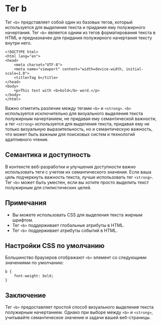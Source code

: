 # Тег b

Тег ``<b>`` представляет собой один из базовых тегов, который используется для выделения текста и придания ему полужирного начертания. Тег ``<b>`` является одним из тегов форматирования текста в HTML и предназначен для придания полужирного начертания тексту внутри него.

```
<!DOCTYPE html>
<html lang="en">
<head>
    <meta charset="UTF-8">
    <meta name="viewport" content="width=device-width, initial-scale=1.0">
    <title>Tag b</title>
</head>
<body>
    <p>This text with <b>bold</b> word.</p>
</body>
</html>
```

Важно отметить различие между тегами ``<b>`` и ``<strong>``. ``<b>`` используется исключительно для визуального выделения текста полужирным начертанием, не придавая ему семантической важности, а тег ``<strong>`` используется для выделения текста, придавая ему не только визуальную выразительность, но и семантическую важность, что может быть важным для поисковых систем и технологий адаптивного чтения.

## Семантика и доступность

В контексте веб-разработки и улучшения доступности важно использовать теги с учетом их семантического значения. Если ваша цель подчеркнуть важность текста, лучше использовать тег ``<strong>``. Тег ``<b>`` может быть уместен, если вы хотите просто выделить текст полужирным для стилистических целей.

## Примечания

- Вы можете использовать CSS для выделения текста жирным шрифтом.
- Тег ``<b>`` поддерживает глобальные атрибуты в HTML.
- Тег ``<b>`` поддерживает атрибуты событий в HTML.

## Настройки CSS по умолчанию

Большинство браузеров отображают ``<b>`` элемент со следующими значениями по умолчанию:

```
b {
    font-weight: bold;
}
```

## Заключение

Тег ``<b>`` предоставляет простой способ визуального выделения текста полужирным начертанием. Однако при выборе между ``<b>`` и ``<strong>``, учитывайте семантическое значение и задачи вашей веб-страницы.